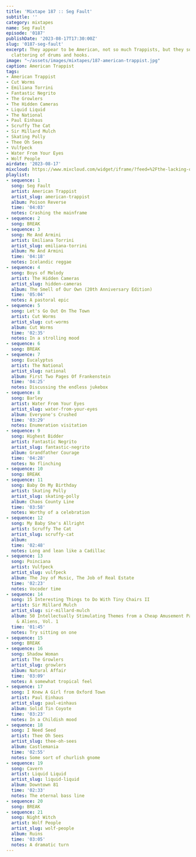 ```yaml
---
title: 'Mixtape 187 :: Seg Fault'
subtitle: ''
category: mixtapes
name: Seg Fault
episode: '0187'
publishDate: '2023-08-17T17:30:00Z'
slug: '0187-seg-fault'
excerpt: They appear to be American, not so much Trappists, but they sound like a
  clattering of drums and hooks.
image: "~/assets/images/mixtapes/187-american-trappist.jpg"
caption: American Trappist
tags:
- American Trappist
- Cut Worms
- Emiliana Torrini
- Fantastic Negrito
- The Growlers
- The Hidden Cameras
- Liquid Liquid
- The National
- Paul Einhaus
- Scruffy The Cat
- Sir Millard Mulch
- Skating Polly
- Thee Oh Sees
- Vulfpeck
- Water From Your Eyes
- Wolf People
airdate: '2023-08-17'
mixcloud: https://www.mixcloud.com/widget/iframe/?feed=%2Fthe-lacking-org%2Fong2xx-187-seg-fault%2F&hide_artwork=1&hide_cover=1
playlist:
- sequence: 1
  song: Seg Fault
  artist: American Trappist
  artist_slug: american-trappist
  album: Poison Reverse
  time: '04:03'
  notes: Crashing the mainframe
- sequence: 2
  song: BREAK
- sequence: 3
  song: Me And Armini
  artist: Emiliana Torrini
  artist_slug: emiliana-torrini
  album: Me And Armini
  time: '04:18'
  notes: Icelandic reggae
- sequence: 4
  song: Boys of Melody
  artist: The Hidden Cameras
  artist_slug: hidden-cameras
  album: The Smell of Our Own (20th Anniversary Edition)
  time: '05:04'
  notes: A pastoral epic
- sequence: 5
  song: Let's Go Out On The Town
  artist: Cut Worms
  artist_slug: cut-worms
  album: Cut Worms
  time: '02:35'
  notes: In a strolling mood
- sequence: 6
  song: BREAK
- sequence: 7
  song: Eucalyptus
  artist: The National
  artist_slug: national
  album: First Two Pages Of Frankenstein
  time: '04:25'
  notes: Discussing the endless jukebox
- sequence: 8
  song: Barley
  artist: Water From Your Eyes
  artist_slug: water-from-your-eyes
  album: Everyone's Crushed
  time: '03:29'
  notes: Enumeration visitation
- sequence: 9
  song: Highest Bidder
  artist: Fantastic Negrito
  artist_slug: fantastic-negrito
  album: Grandfather Courage
  time: '04:28'
  notes: No flinching
- sequence: 10
  song: BREAK
- sequence: 11
  song: Baby On My Birthday
  artist: Skating Polly
  artist_slug: skating-polly
  album: Chaos County Line
  time: '03:58'
  notes: Worthy of a celebration
- sequence: 12
  song: My Baby She's Allright
  artist: Scruffy The Cat
  artist_slug: scruffy-cat
  album:
  time: '02:48'
  notes: Long and lean like a Cadillac
- sequence: 13
  song: Poinciana
  artist: Vulfpeck
  artist_slug: vulfpeck
  album: The Joy of Music, The Job of Real Estate
  time: '02:23'
  notes: Vocoder time
- sequence: 14
  song: 15 Interesting Things to Do With Tiny Chairs II
  artist: Sir Millard Mulch
  artist_slug: sir-millard-mulch
  album: 50 Intellectually Stimulating Themes from a Cheap Amusement Park for Robots
    & Aliens, Vol. 1
  time: '01:45'
  notes: Try sitting on one
- sequence: 15
  song: BREAK
- sequence: 16
  song: Shadow Woman
  artist: The Growlers
  artist_slug: growlers
  album: Natural Affair
  time: '03:09'
  notes: A somewhat tropical feel
- sequence: 17
  song: I Knew A Girl from Oxford Town
  artist: Paul Einhaus
  artist_slug: paul-einhaus
  album: Solid Tin Coyote
  time: '03:23'
  notes: In a Childish mood
- sequence: 18
  song: I Need Seed
  artist: Thee Oh Sees
  artist_slug: thee-oh-sees
  album: Castlemania
  time: '02:55'
  notes: Some sort of churlish gnome
- sequence: 19
  song: Cavern
  artist: Liquid Liquid
  artist_slug: liquid-liquid
  album: Downtown 81
  time: '02:33'
  notes: The eternal bass line
- sequence: 20
  song: BREAK
- sequence: 21
  song: Night Witch
  artist: Wolf People
  artist_slug: wolf-people
  album: Ruins
  time: '03:05'
  notes: A dramatic turn
---
```


